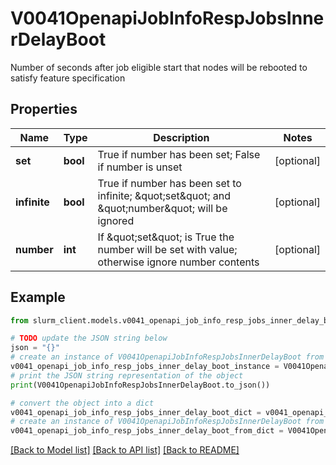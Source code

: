 # V0041OpenapiJobInfoRespJobsInnerDelayBoot

Number of seconds after job eligible start that nodes will be rebooted to satisfy feature specification

## Properties

Name | Type | Description | Notes
------------ | ------------- | ------------- | -------------
**set** | **bool** | True if number has been set; False if number is unset | [optional] 
**infinite** | **bool** | True if number has been set to infinite; \&quot;set\&quot; and \&quot;number\&quot; will be ignored | [optional] 
**number** | **int** | If \&quot;set\&quot; is True the number will be set with value; otherwise ignore number contents | [optional] 

## Example

```python
from slurm_client.models.v0041_openapi_job_info_resp_jobs_inner_delay_boot import V0041OpenapiJobInfoRespJobsInnerDelayBoot

# TODO update the JSON string below
json = "{}"
# create an instance of V0041OpenapiJobInfoRespJobsInnerDelayBoot from a JSON string
v0041_openapi_job_info_resp_jobs_inner_delay_boot_instance = V0041OpenapiJobInfoRespJobsInnerDelayBoot.from_json(json)
# print the JSON string representation of the object
print(V0041OpenapiJobInfoRespJobsInnerDelayBoot.to_json())

# convert the object into a dict
v0041_openapi_job_info_resp_jobs_inner_delay_boot_dict = v0041_openapi_job_info_resp_jobs_inner_delay_boot_instance.to_dict()
# create an instance of V0041OpenapiJobInfoRespJobsInnerDelayBoot from a dict
v0041_openapi_job_info_resp_jobs_inner_delay_boot_from_dict = V0041OpenapiJobInfoRespJobsInnerDelayBoot.from_dict(v0041_openapi_job_info_resp_jobs_inner_delay_boot_dict)
```
[[Back to Model list]](../README.md#documentation-for-models) [[Back to API list]](../README.md#documentation-for-api-endpoints) [[Back to README]](../README.md)


